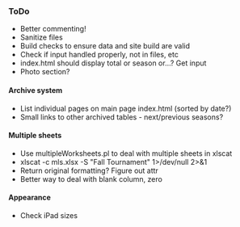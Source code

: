 ### ToDo
- Better commenting!
- Sanitize files
- Build checks to ensure data and site build are valid
- Check if input handled properly, not in files, etc
- index.html should display total or season or...?  Get input
- Photo section?
#### Archive system
- List individual pages on main page index.html (sorted by date?)
- Small links to other archived tables - next/previous seasons?
#### Multiple sheets
- Use multipleWorksheets.pl to deal with multiple sheets in xlscat
- xlscat -c mls.xlsx -S "Fall Tournament" 1>/dev/null 2>&1
- Return original formatting?  Figure out attr
- Better way to deal with blank column, zero
#### Appearance
- Check iPad sizes
